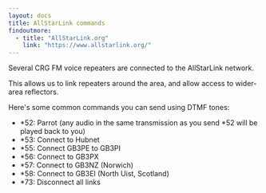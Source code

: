 ```yaml
---
layout: docs
title: AllStarLink commands
findoutmore:
  - title: "AllStarLink.org"
    link: "https://www.allstarlink.org/"
---
```

Several CRG FM voice repeaters are connected to the AllStarLink network.

This allows us to link repeaters around the area, and allow access to wider-area reflectors.

Here's some common commands you can send using DTMF tones:
- \*52: Parrot (any audio in the same transmission as you send \*52 will be played back to you)
- \*53: Connect to Hubnet
- \*55: Connect GB3PE to GB3PI
- \*56: Connect to GB3PX
- \*57: Connect to GB3NZ (Norwich)
- \*58: Connect to GB3EI (North Uist, Scotland)
- \*73: Disconnect all links